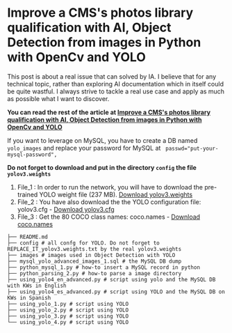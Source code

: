 # Improve a CMS's photos library qualification with AI, Object Detection from images in Python with OpenCv and YOLO

This post is about a real issue that can solved by IA. I believe that for any technical topic, rather than exploring AI documentation which in itself could be quite wastful. I always strive to tackle a real use case and apply as much as possible what I want to discover.

**You can read the rest of the article at [Improve a CMS's photos library qualification with AI, Object Detection from images in Python with OpenCv and YOLO](http://flaven.fr/2021/03/improve-a-cmss-photos-library-qualification-with-ai-object-detection-from-images-in-python-with-opencv-and-yolo)**

If you want to leverage on MySQL, you have to create a DB named `yolo_images` and replace your password for MySQL at ` passwd="put-your-mysql-password",`

**Do not forget to download and put in the directory `config` the file `yolov3.weights`** 

<ol>
<li>File_1 : In order to run the network, you will have to download the pre-trained YOLO weight file (237 MB). <a href="https://pjreddie.com/media/files/yolov3.weights" target="_blank" rel="noopener">Download yolov3.weights</a></li>


<li>File_2 : You have also download the the YOLO configuration file: yolov3.cfg - <a href="https://opencv-tutorial.readthedocs.io/en/latest/_downloads/10e685aad953495a95c17bfecd1649e5/yolov3.cfg" target="_blank" rel="noopener">Download yolov3.cfg</a></li>

<li>File_3 : Get the 80 COCO class names: coco.names - <a href="https://opencv-tutorial.readthedocs.io/en/latest/_downloads/a9fb13cbea0745f3d11da9017d1b8467/coco.names" target="_blank" rel="noopener">Download coco.names</a></li>
</ol>


```
├── README.md
├── config # all confg for YOLO. Do not forget to REPLACE_IT_yolov3.weights.txt by the real yolov3.weights
├── images # images used in Object Detection with YOLO
├── mysql_yolo_advanced_images_1.sql # the MySQL DB dump
├── python_mysql_1.py # how-to insert a MySQL record in python
├── python_parsing_2.py # how-to parse a image directory
├── using_yolo4_en_advanced.py # script using yolo and the MySQL DB with KWs in English
├── using_yolo4_es_advanced.py # script using YOLO and the MySQL DB on KWs in Spanish
├── using_yolo_1.py # script using YOLO
├── using_yolo_2.py # script using YOLO
├── using_yolo_3.py # script using YOLO
└── using_yolo_4.py # script using YOLO
```




